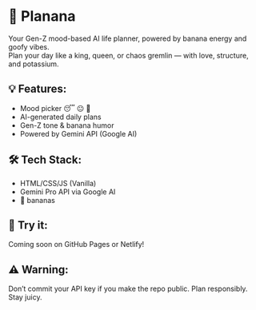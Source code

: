 # 🍌 Planana

Your Gen-Z mood-based AI life planner, powered by banana energy and goofy vibes.  
Plan your day like a king, queen, or chaos gremlin — with love, structure, and potassium.

## 💡 Features:
- Mood picker 😴 😐 💪
- AI-generated daily plans
- Gen-Z tone & banana humor
- Powered by Gemini API (Google AI)

## 🛠 Tech Stack:
- HTML/CSS/JS (Vanilla)
- Gemini Pro API via Google AI
- 🍌 bananas

## 🚀 Try it:
Coming soon on GitHub Pages or Netlify!

## ⚠️ Warning:
Don’t commit your API key if you make the repo public.
Plan responsibly. Stay juicy.
